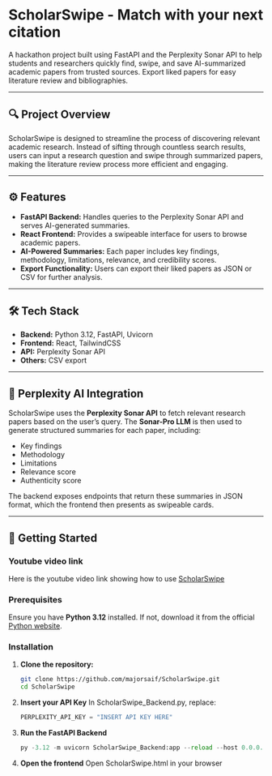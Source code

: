 # ScholarSwipe - Match with your next citation

A hackathon project built using FastAPI and the Perplexity Sonar API to help students and researchers quickly find, swipe, and save AI-summarized academic papers from trusted sources. Export liked papers for easy literature review and bibliographies.

---

## 🔍 Project Overview

ScholarSwipe is designed to streamline the process of discovering relevant academic research. Instead of sifting through countless search results, users can input a research question and swipe through summarized papers, making the literature review process more efficient and engaging.

---

## ⚙️ Features

- **FastAPI Backend:** Handles queries to the Perplexity Sonar API and serves AI-generated summaries.  
- **React Frontend:** Provides a swipeable interface for users to browse academic papers.  
- **AI-Powered Summaries:** Each paper includes key findings, methodology, limitations, relevance, and credibility scores.  
- **Export Functionality:** Users can export their liked papers as JSON or CSV for further analysis.

---

## 🛠️ Tech Stack

- **Backend:** Python 3.12, FastAPI, Uvicorn  
- **Frontend:** React, TailwindCSS  
- **API:** Perplexity Sonar API  
- **Others:** CSV export  

---

## 🤖 Perplexity AI Integration

ScholarSwipe uses the **Perplexity Sonar API** to fetch relevant research papers based on the user’s query. The **Sonar-Pro LLM** is then used to generate structured summaries for each paper, including:

- Key findings  
- Methodology  
- Limitations  
- Relevance score  
- Authenticity score  

The backend exposes endpoints that return these summaries in JSON format, which the frontend then presents as swipeable cards.  

---

## 🚀 Getting Started

### Youtube video link

Here is the youtube video link showing how to use [ScholarSwipe](https://youtu.be/Zqk7BLMhx9I)

### Prerequisites

Ensure you have **Python 3.12** installed. If not, download it from the official [Python website](https://www.python.org/downloads/).

### Installation

1. **Clone the repository:**
   ```bash
   git clone https://github.com/majorsaif/ScholarSwipe.git
   cd ScholarSwipe
2. **Insert your API Key**
   In ScholarSwipe_Backend.py, replace:
   ```python
   PERPLEXITY_API_KEY = "INSERT API KEY HERE"
3. **Run the FastAPI Backend**
   ```python
   py -3.12 -m uvicorn ScholarSwipe_Backend:app --reload --host 0.0.0.0 --port 8000
4. **Open the frontend**
   Open ScholarSwipe.html in your browser

